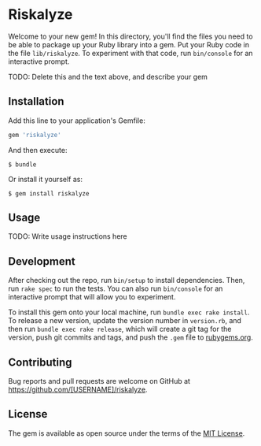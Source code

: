 # Riskalyze

Welcome to your new gem! In this directory, you'll find the files you need to be able to package up your Ruby library into a gem. Put your Ruby code in the file `lib/riskalyze`. To experiment with that code, run `bin/console` for an interactive prompt.

TODO: Delete this and the text above, and describe your gem

## Installation

Add this line to your application's Gemfile:

```ruby
gem 'riskalyze'
```

And then execute:

    $ bundle

Or install it yourself as:

    $ gem install riskalyze

## Usage

TODO: Write usage instructions here

## Development

After checking out the repo, run `bin/setup` to install dependencies. Then, run `rake spec` to run the tests. You can also run `bin/console` for an interactive prompt that will allow you to experiment.

To install this gem onto your local machine, run `bundle exec rake install`. To release a new version, update the version number in `version.rb`, and then run `bundle exec rake release`, which will create a git tag for the version, push git commits and tags, and push the `.gem` file to [rubygems.org](https://rubygems.org).

## Contributing

Bug reports and pull requests are welcome on GitHub at https://github.com/[USERNAME]/riskalyze.

## License

The gem is available as open source under the terms of the [MIT License](http://opensource.org/licenses/MIT).
